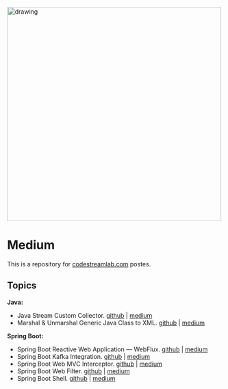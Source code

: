 <a href="https://codestreamlab.com/">
<img src="https://cdn-images-1.medium.com/v2/resize:fill:152:152/1*_fDZCPplt1urBXP_EGa7gg.png" alt="drawing" width="500"/>
</a>

# Medium
This is a repository for [codestreamlab.com](https://codestreamlab.com/) postes.

## Topics

**Java:**
- Java Stream Custom Collector. [github](https://github.com/farzinpashaee/medium/tree/main/Java%20Stream%20Custom%20Collector) | [medium](https://farzinpashaeee.medium.com/java-stream-custom-collector-376409c7af4)
- Marshal & Unmarshal Generic Java Class to XML. [github](https://github.com/farzinpashaee/medium/tree/main/Marshal%20%26%20Unmarshal%20Generic%20Java%20Class%20to%C2%A0XML) | [medium](https://farzinpashaeee.medium.com/marshal-unmarshal-generic-java-class-to-xml-with-jaxb-b48d145a2e07)

**Spring Boot:**
- Spring Boot Reactive Web Application — WebFlux. [github](https://github.com/farzinpashaee/medium/tree/main/Kafka%20Integration) | [medium](https://farzinpashaeee.medium.com/spring-boot-kafka-integration-627a0c877e00)
- Spring Boot Kafka Integration. [github](https://github.com/farzinpashaee/medium/tree/main/Spring%20Boot%20Web%20MVC%20Interceptor) | [medium](https://farzinpashaeee.medium.com/spring-boot-web-mvc-interceptor-1dc4375fab4d)
- Spring Boot Web MVC Interceptor. [github](https://github.com/farzinpashaee/medium/tree/main/Spring%20Boot%20Web%20MVC%20Interceptor) | [medium](https://farzinpashaeee.medium.com/spring-boot-web-mvc-interceptor-1dc4375fab4d)
- Spring Boot Web Filter. [github](https://github.com/farzinpashaee/medium/tree/main/Spring%20Boot%20Web%20MVC%20Filter) | [medium](https://farzinpashaeee.medium.com/spring-boot-web-mvc-filter-642877505c06)
- Spring Boot Shell. [github](https://github.com/farzinpashaee/medium/tree/main/Spring%20Boot%20Shell) | [medium](https://farzinpashaeee.medium.com/spring-boot-shell-299de8e6aa38)

